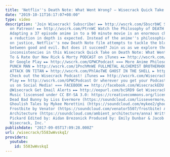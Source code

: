 ```yaml
---
title: 'Netflix''s Death Note: What Went Wrong? – Wisecrack Quick Take'
date: "2019-10-11T16:17:07+08:00"
type: video
description: 'Join Wisecrack! Subscribe! ►► http://wscrk.com/SbscrbWC Support Wisecrack
  on Patreon! ►► http://wscrk.com/PtrnWC Watch the Philosophy of DEATH NOTE ►► http://wscrk.com/DthNtWE
  Adapting a 37 episode anime in to a 90 minute movie is an enormous challenge, so
  a reduction in depth is expected. Instead of the anime''s philosophical dialogue
  on justice, Netflix''s new Death Note film attempts to tackle the blurry distinction
  between good and evil. But does it succeed? Join us as we explore the ideological
  inconsistencies in this Wisecrack Quick Take on Death Note: What Went Wrong? Listen
  To & Rate Our New Rick & Morty PODCAST on iTunes ►► http://wscrk.com/WisecrackPodcast
  Or Google Play ►► http://wscrk.com/GPWCPodcast === More Anime Philosophy! === ONE
  PUNCH MAN ► http://wscrk.com/1PnchMnWE FULLMETAL ALCHEMIST BROTHERHOOD ► http://wscrk.com/FMABWE
  ATTACK ON TITAN ► http://wscrk.com/PhlAoTWE GHOST IN THE SHELL ► http://wscrk.com/GhstShllWE
  Check out the Wisecrack Podcast! iTunes ►► http://wscrk.com/WisecrackPodcast Google
  Play ►► http://wscrk.com/GPWCPodcast Or wherever you get your Podcasts! === Join
  us on Social Media! === FACEBOOK ►► http://facebook.com/WisecrackEDU TWITTER ►►
  @Wisecrack Get Email Alerts ►► http://eepurl.com/bcSRD9 Get Wisecrack Gear! ►► http://www.wisecrack.co/store
  Music liscensed under CC BY-SA 3.0: https://creativecommons.org/licenses/by-sa/3.0/
  Dead Bad Bunny by Liss Evermore (https://soundcloud.com/lissevermore/dead-bad-bunny-80s-horror-1)
  Ghoulish Tales by Mykee Morettini (https://soundcloud.com/mykee2/ghoulish-tales-opening-theme-80s-horror-film-music)
  Frostbite by Venator (https://soundcloud.com/venator5507/frostbite) Anna by Ambient
  Architecture (https://soundcloud.com/ambient_architecture/anna) Written by: Claire
  Pickard Edited by: Aidan Brezonick Produced by: Emily Dunbar & Jacob Salamon © 2017
  Wisecrack, Inc.'
publishdate: "2017-09-05T17:09:28.000Z"
url: /wisecrack/5583wWvskqI/
providers:
  youtube:
    id: 5583wWvskqI
---
```

